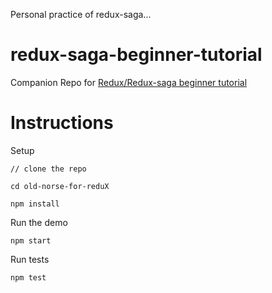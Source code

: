 Personal practice of redux-saga...

# redux-saga-beginner-tutorial
Companion Repo for [Redux/Redux-saga beginner tutorial](https://github.com/redux-saga/redux-saga/blob/master/docs/introduction/BeginnerTutorial.md)

# Instructions

Setup

```
// clone the repo

cd old-norse-for-reduX

npm install
```

Run the demo

```
npm start
```

Run tests

```
npm test
```

